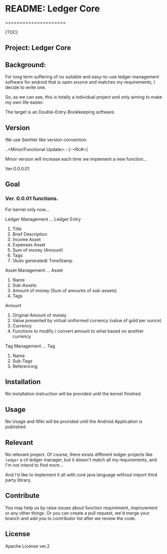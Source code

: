 # README: Ledger Core
=====================

[TOC]

## Project: Ledger Core

## Background:

For long term suffering of no suitable and easy-to-use
ledger management software for android that is
open source and matches my requirements,
I decide to write one.

So, as we can see, this is totally a individual project and only
aiming to make my own life easier.

The target is an Double-Entry-Bookkeeping software.

## Version

We use SemVer like version convention.

<Break Update>.<Major>.<Minor/Functional Update>.<Patch>-<Short Release Branch Hash>.<Build Time Stamp>[-<Rc#>]

Minor version will increase each time we implement a new function...

Ver:0.0.0.01

## Goal

### Ver. 0.0.01 functions.

For kernel only now...

Ledger Management ... Ledger Entry
1. Title
2. Brief Description
3. Income Asset
4. Expenses Asset
5. Sum of money (Amount)
6. Tags
7. (Auto generated) TimeStamp

Asset Management ... Asset
1. Name
2. Sub-Assets
3. Amount of money (Sum of amounts of sub-assets)
4. Tags

Amount
1. Original Amount of money
2. Value presented by virtual uniformed currency (value of gold per ounce)
3. Currency
4. Functions to modify / convert amount to what based on another currency

Tag Management ... Tag
1. Name
2. Sub-Tags
3. Referencing

## Installation

No installation instruction will be provided until the kernel finished.

## Usage

No Usage and Wiki will be provided until the Android Application is published.

## Relevant

No relevant project.
Of course, there exists different ledger projects like `ledger` a cli ledger manager,
but it doesn't match all my requirements, and I'm not intend to find more...

And I'd like to implement it all with core java language without import third party library.

## Contribute

You may help us by raise issues about function requirement, improvement or any other things.
Or you can create a pull request, we'd merge your branch and add you to contributor list after we review the code.

## License

Apache License ver.2
